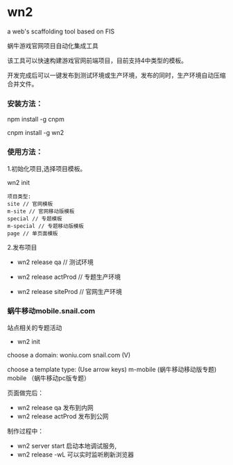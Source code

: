 # wn2
a web's scaffolding tool based on FIS

蜗牛游戏官网项目自动化集成工具


该工具可以快速构建游戏官网前端项目，目前支持4中类型的模板。

开发完成后可以一键发布到测试环境或生产环境，发布的同时，生产环境自动压缩合并文件。


### 安装方法：

npm install -g cnpm

cnpm install -g wn2


### 使用方法：


1.初始化项目,选择项目模板。

wn2 init 


	项目类型:
	site // 官网模板
	m-site // 官网移动版模板
	special // 专题模板
	m-special // 专题移动版模板
	page // 单页面模板


2.发布项目

- wn2 release qa // 测试环境

- wn2 release actProd // 专题生产环境

- wn2 release siteProd // 官网生产环境



### 蜗牛移动mobile.snail.com

站点相关的专题活动

- wn2 init

choose a domain:
   woniu.com
   snail.com (V)

 choose a template type: (Use arrow keys)
 m-mobile (蜗牛移动移动版专题)
 mobile （蜗牛移动pc版专题）



页面做完后：

- wn2 release qa 发布到内网
- wn2 release actProd 发布到公网

制作过程中：

- wn2 server start 启动本地调试服务,
- wn2 release -wL 可以实时监听刷新浏览器
